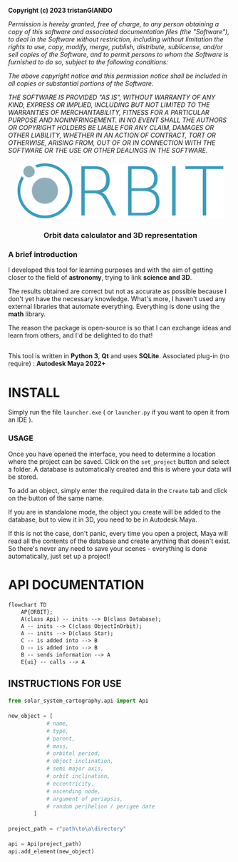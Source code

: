 **Copyright (c) 2023 tristanGIANDO**

*Permission is hereby granted, free of charge, to any person obtaining a copy*
*of this software and associated documentation files (the "Software"), to deal*
*in the Software without restriction, including without limitation the rights*
*to use, copy, modify, merge, publish, distribute, sublicense, and/or sell*
*copies of the Software, and to permit persons to whom the Software is*
*furnished to do so, subject to the following conditions:*

*The above copyright notice and this permission notice shall be included in all*
*copies or substantial portions of the Software.*

*THE SOFTWARE IS PROVIDED "AS IS", WITHOUT WARRANTY OF ANY KIND, EXPRESS OR*
*IMPLIED, INCLUDING BUT NOT LIMITED TO THE WARRANTIES OF MERCHANTABILITY,*
*FITNESS FOR A PARTICULAR PURPOSE AND NONINFRINGEMENT. IN NO EVENT SHALL THE*
*AUTHORS OR COPYRIGHT HOLDERS BE LIABLE FOR ANY CLAIM, DAMAGES OR OTHER*
*LIABILITY, WHETHER IN AN ACTION OF CONTRACT, TORT OR OTHERWISE, ARISING FROM,*
*OUT OF OR IN CONNECTION WITH THE SOFTWARE OR THE USE OR OTHER DEALINGS IN THE*
*SOFTWARE.*

<h2 align="center" style="margin:1em;">
    <img src="solar_system_cartography\icons\title_dark.png"
         alt="orbit"></a>
</h2>

<h3 align="center">
    Orbit data calculator and 3D representation
</h3>

### A brief introduction
I developed this tool for learning purposes and with the aim of getting closer to the field of **astronomy**, trying to link **science and 3D**.

The results obtained are correct but not as accurate as possible because I don't yet have the necessary knowledge. What's more, I haven't used any external libraries that automate everything. Everything is done using the **math** library.

The reason the package is open-source is so that I can exchange ideas and learn from others, and I'd be delighted to do that!

##
This tool is written in **Python 3**, **Qt** and uses **SQLite**.
Associated plug-in (no require) : **Autodesk Maya 2022+**

# INSTALL
Simply run the file `launcher.exe` ( or `launcher.py` if you want to open it from an IDE ).

### USAGE
Once you have opened the interface, you need to determine a location where the project can be saved.
Click on the `set_project` button and select a folder.
A database is automatically created and this is where your data will be stored.

To add an object, simply enter the required data in the `Create` tab and click on the button of the same name.

If you are in standalone mode, the object you create will be added to the database, but to view it in 3D, you need to be in Autodesk Maya.

If this is not the case, don't panic, every time you open a project, Maya will read all the contents of the database and create anything that doesn't exist.
So there's never any need to save your scenes - everything is done automatically, just set up a project!

# API DOCUMENTATION

```mermaid
flowchart TD
    AP{ORBIT};
    A(class Api) -- inits --> B(class Database);
    A -- inits --> C(class ObjectInOrbit);
    A -- inits --> D(class Star);
    C -- is added into --> B
    D -- is added into --> B
    B -- sends information --> A
    E{ui} -- calls --> A
```

## INSTRUCTIONS FOR USE
```py
from solar_system_cartography.api import Api

new_object = [
            # name,
            # type,
            # parent,
            # mass,
            # orbital period,
            # object inclination,
            # semi major axis,
            # orbit inclination,
            # eccentricity,
            # ascending node,
            # argument of periapsis,
            # random perihelion / perigee date
        ]

project_path = r"path\to\a\directory"

api = Api(project_path)
api.add_element(new_object)
```

